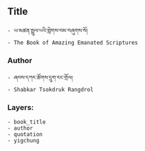 ## Title
	- ཡ་མཚན་སྤྲུལ་པའི་གླེགས་བམ་བཞུགས་སོ།
	- The Book of Amazing Emanated Scriptures

### Author
	- ཞབས་དཀར་ཚོགས་དྲུག་རང་གྲོལ།
	- Shabkar Tsokdruk Rangdrol

### Layers:
	- book_title
	- author
	- quotation
	- yigchung
